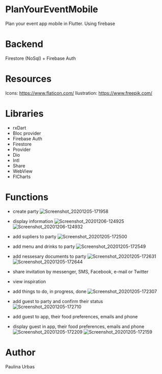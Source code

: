 # PlanYourEventMobile
Plan your event app mobile in Flutter. Using firebase 

# Backend
Firestore (NoSql) + Firebase Auth

# Resources
Icons: https://www.flaticon.com/
Ilustration: https://www.freepik.com/

# Libraries
- rxDart
- Bloc provider
- Firebase Auth
- Firestore
- Provider
- Dio
- Intl
- Share
- WebView
- FlCharts

# Functions
- create party
![Screenshot_20201205-171958](https://user-images.githubusercontent.com/32485281/101280049-12e5c600-37c7-11eb-8c3b-0b56a006f4f1.png)

- display information
![Screenshot_20201206-124925](https://user-images.githubusercontent.com/32485281/101280301-b5527900-37c8-11eb-9d79-360eccc6ac30.png)
![Screenshot_20201206-124932](https://user-images.githubusercontent.com/32485281/101280302-b71c3c80-37c8-11eb-9c38-30044a485d78.png)



- add supliers to party
![Screenshot_20201205-172500](https://user-images.githubusercontent.com/32485281/101280320-ca2f0c80-37c8-11eb-8f5c-7c1276c90e5e.png)



- add menu and drinks to party
![Screenshot_20201205-172549](https://user-images.githubusercontent.com/32485281/101280332-dadf8280-37c8-11eb-89ab-d9dcc4831d25.png)



- add nessesary documents to party
![Screenshot_20201205-172631](https://user-images.githubusercontent.com/32485281/101280351-ec288f00-37c8-11eb-823e-126f525f5616.png)
![Screenshot_20201205-172644](https://user-images.githubusercontent.com/32485281/101280353-ed59bc00-37c8-11eb-90b5-efad93620d30.png)



- share invitation by messenger, SMS, Facebook, e-mail or Twitter

- view inspiration 

- add things to do, in progress, done
![Screenshot_20201205-172307](https://user-images.githubusercontent.com/32485281/101280076-49bbdc00-37c7-11eb-897d-261d114d2fe5.png)

- add guest to party and confirm their status
![Screenshot_20201205-172710](https://user-images.githubusercontent.com/32485281/101280374-06fb0380-37c9-11eb-8da0-9dcb4a47419f.png)

- add guest to app, their food preferences, emails and phone 

- display guest in app, their food preferences, emails and phone 
![Screenshot_20201205-172209](https://user-images.githubusercontent.com/32485281/101280289-9eac2200-37c8-11eb-8fe6-5e3ccfad5aff.png)
![Screenshot_20201205-172159](https://user-images.githubusercontent.com/32485281/101280285-9a800480-37c8-11eb-9b76-31eef7606293.png)



# Author
Paulina Urbas
